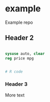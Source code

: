 

# example
Example repo

## Header 2

```stata

sysuse auto, clear
reg price mpg
```

```R

# R code

```

### Header 3

More text